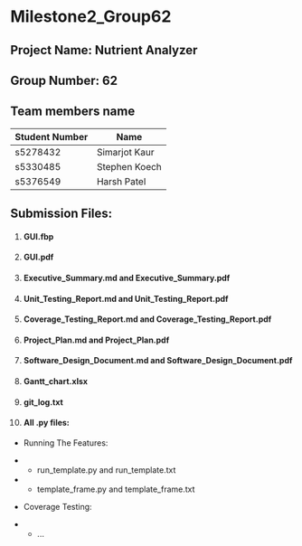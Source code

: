 # Milestone2_Group62

## Project Name: Nutrient Analyzer
## Group Number: 62

## Team members name

| Student Number | Name          | 
|----------------|---------------|
| s5278432       | Simarjot Kaur |
| s5330485       | Stephen Koech | 
| s5376549       | Harsh Patel   | 

## Submission Files: 
1. #### GUI.fbp
2. #### GUI.pdf
3. #### Executive_Summary.md and Executive_Summary.pdf
4. #### Unit_Testing_Report.md and Unit_Testing_Report.pdf
5. #### Coverage_Testing_Report.md and Coverage_Testing_Report.pdf
6. #### Project_Plan.md and Project_Plan.pdf
7. #### Software_Design_Document.md and Software_Design_Document.pdf
8. #### Gantt_chart.xlsx
9. #### git_log.txt
10. #### All .py files: 
- Running The Features:
- - run_template.py and run_template.txt
- - template_frame.py and template_frame.txt

- Coverage Testing:
- - ...

